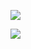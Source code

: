 <!-- [![](https://github-readme-stats.vercel.app/api?username=faeztgh&theme=midnight-purple&show_icons=true&show_owner=true&count_private=true)](https://github.com/faeztgh/) -->

[![](https://github-readme-stats.vercel.app/api/wakatime?username=faez&layout=compact&theme=midnight-purple&show_icons=true&hide_title=true&langs_count=14)](https://github.com/faeztgh/)

<!-- [![Top Langs](https://github-readme-stats.vercel.app/api/top-langs/?username=faeztgh&theme=midnight-purple&show_icons=true&layout=compact&show_owner=true&count_private=true)](https://github.com/faeztgh/) -->

[![](https://wakatime.com/badge/user/283868a9-0937-4aa7-b043-b62368dcf424.svg)]()

<!-- [![](https://visitcount.itsvg.in/api?id=faeztgh&label=Profile%20Views&icon=3&pretty=true)](https://github.com/faeztgh/) -->





